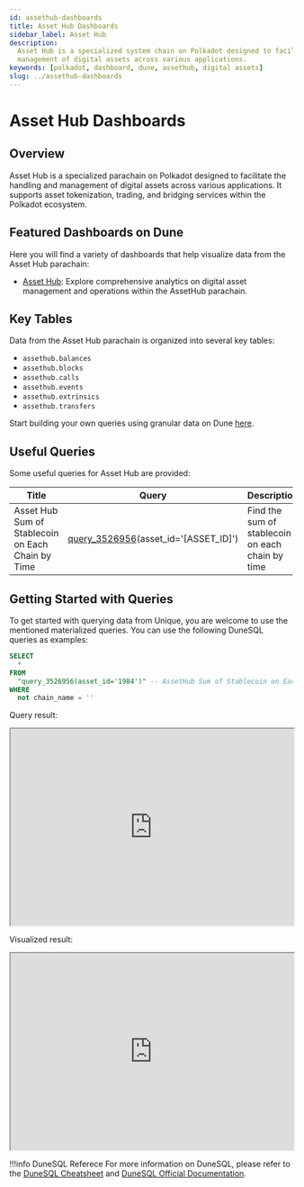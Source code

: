 ```yaml
---
id: assethub-dashboards
title: Asset Hub Dashboards
sidebar_label: Asset Hub
description:
  Asset Hub is a specialized system chain on Polkadot designed to facilitate the handling and
  management of digital assets across various applications.
keywords: [polkadot, dashboard, dune, assethub, digital assets]
slug: ../assethub-dashboards
---
```


# Asset Hub Dashboards

## Overview

Asset Hub is a specialized parachain on Polkadot designed to facilitate the handling and management
of digital assets across various applications. It supports asset tokenization, trading, and bridging
services within the Polkadot ecosystem.

## Featured Dashboards on Dune

Here you will find a variety of dashboards that help visualize data from the Asset Hub parachain:

- [Asset Hub](https://dune.com/substrate/assethub): Explore comprehensive analytics on digital asset
  management and operations within the AssetHub parachain.

## Key Tables

Data from the Asset Hub parachain is organized into several key tables:

- `assethub.balances`
- `assethub.blocks`
- `assethub.calls`
- `assethub.events`
- `assethub.extrinsics`
- `assethub.transfers`

Start building your own queries using granular data on Dune
[here](https://dune.com/queries?category=canonical&namespace=assethub).

## Useful Queries

Some useful queries for Asset Hub are provided:

| Title                                             | Query                                                                    | Description                                      |
| ------------------------------------------------- | ------------------------------------------------------------------------ | ------------------------------------------------ |
| Asset Hub Sum of Stablecoin on Each Chain by Time | [query_3526956](https://dune.com/queries/3526956)(asset_id='[ASSET_ID]') | Find the sum of stablecoin on each chain by time |

## Getting Started with Queries

To get started with querying data from Unique, you are welcome to use the mentioned materialized
queries. You can use the following DuneSQL queries as examples:

```sql title="Sum of USDC in Polkadot Parachains" showLineNumbers
SELECT
  *
FROM
  "query_3526956(asset_id='1984')" -- AssetHub Sum of Stablecoin on Each Chain by Time
WHERE
  not chain_name = ''
```

Query result:

<iframe src="https://dune.com/embeds/3527846/5933854" height="350" width="100%"></iframe>

Visualized result:

<iframe src="https://dune.com/embeds/3527846/6451568" height="350" width="100%"></iframe>

!!!info DuneSQL Referece
    For more information on DuneSQL, please refer to the [DuneSQL Cheatsheet](../dunesql-cheatsheet.md)
    and
    [DuneSQL Official Documentation](https://docs.dune.com/query-engine/Functions-and-operators/index).


